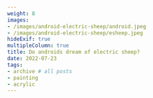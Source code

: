 ```yaml
---
weight: 8
images:
- /images/android-electric-sheep/android.jpeg
- /images/android-electric-sheep/esheep.jpeg
hideExif: true
multipleColumn: true
title: Do androids dream of electric sheep?
date: 2022-07-23
tags:
- archive # all posts
- painting
- acrylic
---
```

